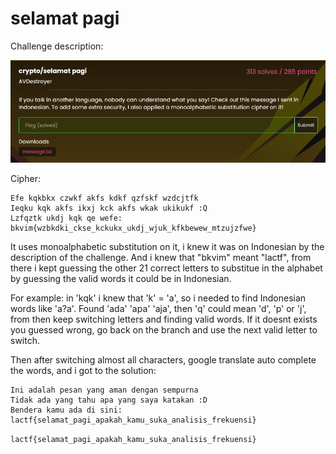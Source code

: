 # selamat pagi

Challenge description:

![chall](assets/chall.png)

Cipher:

```text
Efe kqkbkx czwkf akfs kdkf qzfskf wzdcjtfk
Ieqku kqk akfs ikxj kck akfs wkak ukikukf :Q
Lzfqztk ukdj kqk qe wefe: bkvim{wzbkdki_ckse_kckukx_ukdj_wjuk_kfkbewew_mtzujzfwe}
```

It uses monoalphabetic substitution on it, i knew it was on Indonesian by the description of the challenge. And i knew that "bkvim" meant "lactf", from there i kept guessing the other 21 correct letters to substitue in the alphabet by guessing the valid words it could be in Indonesian.

For example: in 'kqk' i knew that 'k' = 'a', so i needed to find Indonesian words like 'a?a'. Found 'ada' 'apa' 'aja', then 'q' could mean 'd', 'p' or 'j', from then keep switching letters and finding valid words. If it doesnt exists you guessed wrong, go back on the branch and use the next valid letter to switch.

Then after switching almost all characters, google translate auto complete the words, and i got to the solution:

```text
Ini adalah pesan yang aman dengan sempurna
Tidak ada yang tahu apa yang saya katakan :D
Bendera kamu ada di sini: lactf{selamat_pagi_apakah_kamu_suka_analisis_frekuensi}
```

`lactf{selamat_pagi_apakah_kamu_suka_analisis_frekuensi}`
